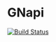 # GNapi

[![Build Status](https://travis-ci.org/sens/GNapi.jl.svg?branch=master)](https://travis-ci.org/sens/GeneNetworkAPI.jl)
